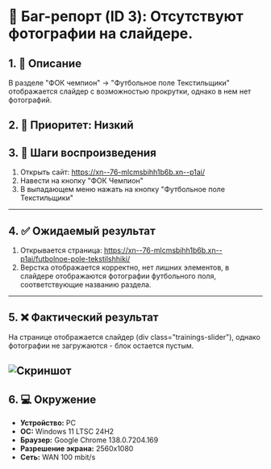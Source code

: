 # 🐞 Баг-репорт (ID 3): Отсутствуют фотографии на слайдере.

## 1. 📝 Описание  
В разделе "ФОК чемпион" -> "Футбольное поле Текстильщики" отображается слайдер с возможностью прокрутки, однако в нем нет фотографий.

## 2. 📌 Приоритет: Низкий

## 3. 🔁 Шаги воспроизведения  
1. Открыть сайт: https://xn--76-mlcmsbihh1b6b.xn--p1ai/
2. Навести на кнопку "ФОК Чемпион" 
3. В выпадающем меню нажать на кнопку "Футбольное поле Текстильщики" 
---

## 4. ✅ Ожидаемый результат  
1. Открывается страница: https://xn--76-mlcmsbihh1b6b.xn--p1ai/futbolnoe-pole-tekstilshhiki/
2. Верстка отображается корректно, нет лишних элементов, в слайдере отображаются фотографии футбольного поля, соответствующие названию раздела.
---

## 5. ❌ Фактический результат  
На странице отображается слайдер (div class="trainings-slider"), однако фотографии не загружаются - блок остается пустым.

![Скриншот](https://i.imgur.com/vN2GgKT.png)
---

## 6. 💻 Окружение  
- **Устройство:** PC  
- **ОС:** Windows 11 LTSC 24H2  
- **Браузер:** Google Chrome 138.0.7204.169  
- **Разрешение экрана:** 2560x1080  
- **Сеть:** WAN 100 mbit/s
